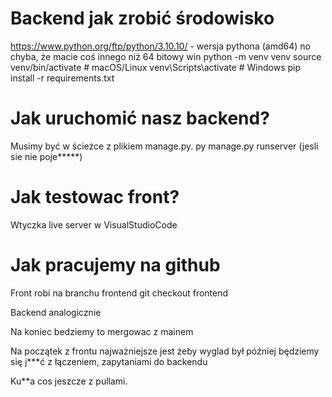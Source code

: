 # Backend jak zrobić środowisko

https://www.python.org/ftp/python/3.10.10/ - wersja pythona (amd64) no chyba, że macie coś innego niż 64 bitowy win
python -m venv venv
source venv/bin/activate  # macOS/Linux
venv\Scripts\activate     # Windows
pip install -r requirements.txt

# Jak uruchomić nasz backend?
Musimy być w ścieżce z plikiem manage.py.
py manage.py runserver (jesli sie nie poje*****)

# Jak testowac front?
Wtyczka live server w VisualStudioCode

# Jak pracujemy na github
Front robi na branchu frontend
git checkout frontend

Backend analogicznie

Na koniec bedziemy to mergowac z mainem

Na początek z frontu najważniejsze jest żeby wyglad był później będziemy się j***ć z łączeniem,
zapytaniami do backendu

Ku**a cos jeszcze z pullami.